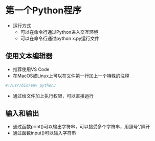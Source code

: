 # 第一个Python程序
- 运行方式
    - 可以在命令行通过Python进入交互环境
    - 可以在命令行通过python x.py运行文件

## 使用文本编辑器
- 推荐使用VS Code
- 在MacOS或Linux上可以在文件第一行加上一个特殊的注释
```python
#!/usr/bin/env python3
```
- 通过给文件加上执行权限，可以直接运行

## 输入和输出
- 通过函数print()可以输出字符串，可以接受多个字符串，用逗号','隔开
- 通过函数input()可以输入字符串